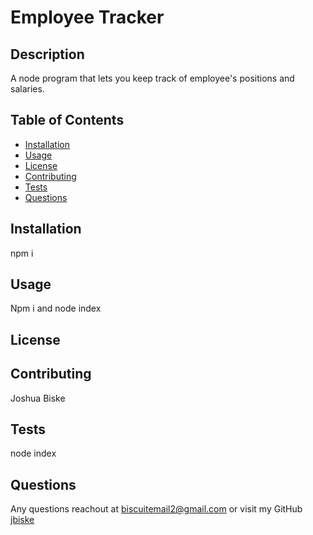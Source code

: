
  
# Employee Tracker

## Description
A node program that lets you keep track of employee's positions and salaries.
## Table of Contents
* [Installation](#installation)
* [Usage](#usage)
* [License](#license)
* [Contributing](#contributing)
* [Tests](#tests)
* [Questions](#questions)
## Installation
npm i 
## Usage
Npm i and node index
## License
 

## Contributing
Joshua Biske
## Tests
node index
## Questions
Any questions reachout at biscuitemail2@gmail.com
or visit my GitHub [jbiske](https://github.com/jbiske)
